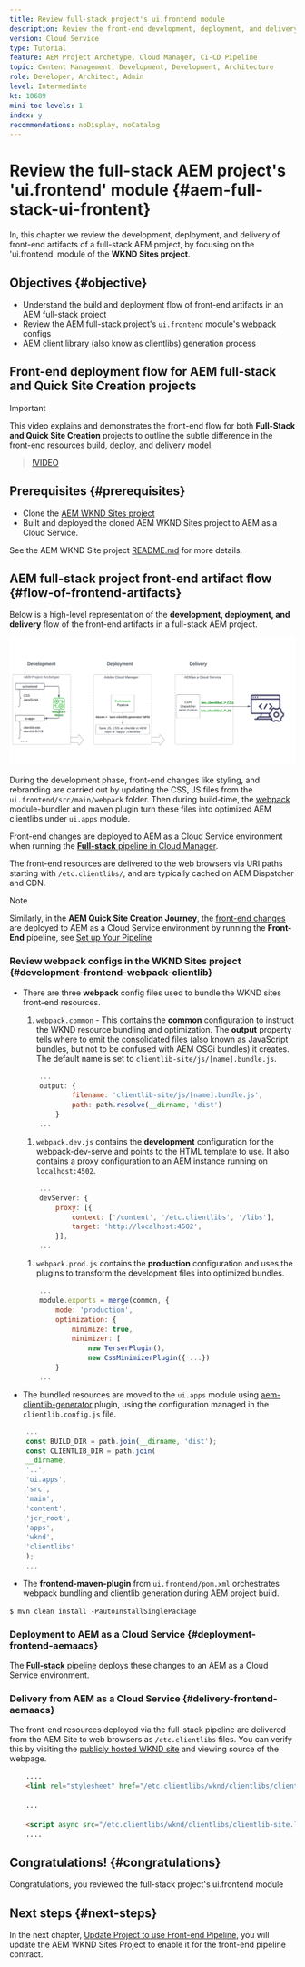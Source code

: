 ```yaml
---
title: Review full-stack project's ui.frontend module
description: Review the front-end development, deployment, and delivery life cycle of a maven-based full-stack AEM Sites Project.
version: Cloud Service
type: Tutorial
feature: AEM Project Archetype, Cloud Manager, CI-CD Pipeline
topic: Content Management, Development, Development, Architecture
role: Developer, Architect, Admin
level: Intermediate
kt: 10689
mini-toc-levels: 1
index: y
recommendations: noDisplay, noCatalog
---
```


# Review the full-stack AEM project's 'ui.frontend' module {#aem-full-stack-ui-frontent}

In, this chapter we review the development, deployment, and delivery of front-end artifacts of a full-stack AEM project, by focusing on the 'ui.frontend' module of the __WKND Sites project__.


## Objectives {#objective}

* Understand the build and deployment flow of front-end artifacts in an AEM full-stack project
* Review the AEM full-stack project's `ui.frontend` module's [webpack](https://webpack.js.org/) configs
* AEM client library (also know as clientlibs) generation process

## Front-end deployment flow for AEM full-stack and Quick Site Creation projects

>[!IMPORTANT]
>
>This video explains and demonstrates the front-end flow for both **Full-Stack and Quick Site Creation** projects to outline the subtle difference in the front-end resources build, deploy, and delivery model.

>[!VIDEO](https://video.tv.adobe.com/v/3409344/)

## Prerequisites {#prerequisites}


* Clone the [AEM WKND Sites project](https://github.com/adobe/aem-guides-wknd)
* Built and deployed the cloned AEM WKND Sites project to AEM as a Cloud Service. 

See the AEM WKND Site project [README.md](https://github.com/adobe/aem-guides-wknd/blob/main/README.md) for more details.

## AEM full-stack project front-end artifact flow {#flow-of-frontend-artifacts}

Below is a high-level representation of the __development, deployment, and delivery__ flow of the front-end artifacts in a full-stack AEM project.

![Development, Deployment and Delivery of Front-End Artifacts](assets/Dev-Deploy-Delivery-AEM-Project.png)


During the development phase, front-end changes like styling, and rebranding are carried out by updating the CSS, JS files from the `ui.frontend/src/main/webpack` folder. Then during build-time, the [webpack](https://webpack.js.org/) module-bundler and maven plugin turn these files into optimized AEM clientlibs under `ui.apps` module. 

Front-end changes are deployed to AEM as a Cloud Service environment when running the [__Full-stack__ pipeline in Cloud Manager](https://experienceleague.adobe.com/docs/experience-manager-cloud-service/content/implementing/using-cloud-manager/cicd-pipelines/introduction-ci-cd-pipelines.html).

The front-end resources are delivered to the web browsers via URI paths starting with `/etc.clientlibs/`, and are typically cached on AEM Dispatcher and CDN.


>[!NOTE]
>
> Similarly, in the __AEM Quick Site Creation Journey__, the [front-end changes](https://experienceleague.adobe.com/docs/experience-manager-cloud-service/content/sites/administering/site-creation/quick-site/customize-theme.html) are deployed to AEM as a Cloud Service environment by running the __Front-End__ pipeline, see [Set up Your Pipeline](https://experienceleague.adobe.com/docs/experience-manager-cloud-service/content/sites/administering/site-creation/quick-site/pipeline-setup.html)

### Review webpack configs in the WKND Sites project {#development-frontend-webpack-clientlib}

*   There are three __webpack__ config files used to bundle the WKND sites front-end resources.

    1. `webpack.common` - This contains the __common__ configuration to instruct the WKND resource bundling and optimization. The __output__ property tells where to emit the  consolidated files (also known as JavaScript bundles, but not to be confused with AEM OSGi bundles) it creates. The default name is set to `clientlib-site/js/[name].bundle.js`.

    ```javascript
        ...
        output: {
                filename: 'clientlib-site/js/[name].bundle.js',
                path: path.resolve(__dirname, 'dist')
            }
        ...    
    ```

    1. `webpack.dev.js` contains the __development__ configuration for the webpack-dev-serve and points to the HTML template to use. It also contains a proxy configuration to an AEM instance running on `localhost:4502`.

    ```javascript
        ...
        devServer: {
            proxy: [{
                context: ['/content', '/etc.clientlibs', '/libs'],
                target: 'http://localhost:4502',
            }],
        ...    
    ```

    1. `webpack.prod.js` contains the __production__ configuration and uses the plugins to transform the development files into optimized bundles.

    ```javascript
        ...
        module.exports = merge(common, {
            mode: 'production',
            optimization: {
                minimize: true,
                minimizer: [
                    new TerserPlugin(),
                    new CssMinimizerPlugin({ ...})
            }
        ...    
    ```


*   The bundled resources are moved to the `ui.apps` module using [aem-clientlib-generator](https://www.npmjs.com/package/aem-clientlib-generator) plugin, using the configuration managed in the `clientlib.config.js` file.

```javascript
    ...
    const BUILD_DIR = path.join(__dirname, 'dist');
    const CLIENTLIB_DIR = path.join(
    __dirname,
    '..',
    'ui.apps',
    'src',
    'main',
    'content',
    'jcr_root',
    'apps',
    'wknd',
    'clientlibs'
    );
    ...
```

*   The __frontend-maven-plugin__ from `ui.frontend/pom.xml` orchestrates webpack bundling and clientlib generation during AEM project build.

  `$ mvn clean install -PautoInstallSinglePackage`

### Deployment to AEM as a Cloud Service {#deployment-frontend-aemaacs}

The [__Full-stack__ pipeline](https://experienceleague.adobe.com/docs/experience-manager-cloud-service/content/implementing/using-cloud-manager/cicd-pipelines/introduction-ci-cd-pipelines.html?#full-stack-pipeline) deploys these changes to an AEM as a Cloud Service environment.


### Delivery from AEM as a Cloud Service {#delivery-frontend-aemaacs}

The front-end resources deployed via the full-stack pipeline are delivered from the AEM Site to web browsers as `/etc.clientlibs` files. You can verify this by visiting the [publicly hosted WKND site](https://wknd.site/content/wknd/us/en.html) and viewing source of the webpage. 

```html
    ....
    <link rel="stylesheet" href="/etc.clientlibs/wknd/clientlibs/clientlib-site.lc-181cd4102f7f49aa30eea548a7715c31-lc.min.css" type="text/css">

    ...

    <script async src="/etc.clientlibs/wknd/clientlibs/clientlib-site.lc-d4e7c03fe5c6a405a23b3ca1cc3dcd3d-lc.min.js"></script>
    ....
```

## Congratulations! {#congratulations}

Congratulations, you reviewed the full-stack project's ui.frontend module

## Next steps {#next-steps}

In the next chapter, [Update Project to use Front-end Pipeline](update-project.md), you will update the AEM WKND Sites Project to enable it for the front-end pipeline contract.
